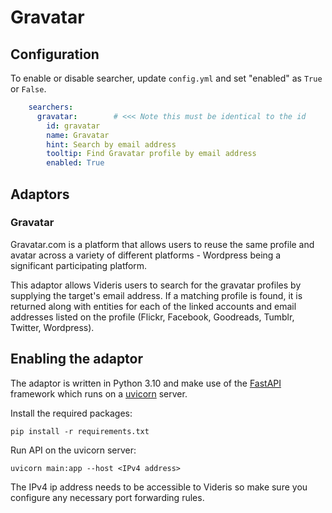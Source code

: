# Gravatar

## Configuration

To enable or disable searcher, update `config.yml` and set "enabled" as `True` or `False`.

```yaml 
    searchers:
      gravatar:        # <<< Note this must be identical to the id
        id: gravatar   
        name: Gravatar
        hint: Search by email address
        tooltip: Find Gravatar profile by email address
        enabled: True
```

## Adaptors

### Gravatar

Gravatar.com is a platform that allows users to reuse the same profile and avatar across a variety of different
platforms - Wordpress being a significant participating platform.

This adaptor allows Videris users to search for the gravatar profiles by supplying the target's email address. If a
matching profile is found, it is returned along with entities for each of the linked accounts and email addresses listed
on the profile (Flickr, Facebook, Goodreads, Tumblr, Twitter, Wordpress).


## Enabling the adaptor

The adaptor is written in Python 3.10 and make use of the [FastAPI](https://fastapi.tiangolo.com/) framework which runs on a [uvicorn](https://www.uvicorn.org/) server.

Install the required packages:

    pip install -r requirements.txt

Run API on the uvicorn server:

    uvicorn main:app --host <IPv4 address>

The IPv4 ip address needs to be accessible to Videris so make sure you configure any necessary port forwarding rules.
    
